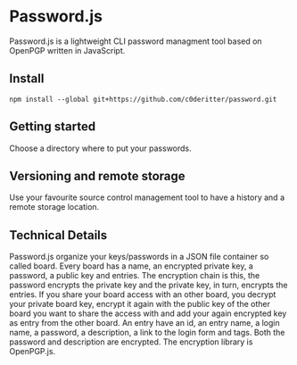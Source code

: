 # Password.js
Password.js is a lightweight CLI password managment tool based on OpenPGP written in JavaScript.

## Install
```
npm install --global git+https://github.com/c0deritter/password.git
```

## Getting started
Choose a directory where to put your passwords.

## Versioning and remote storage
Use your favourite source control management tool to have a history and a remote storage location.

## Technical Details

Password.js organize your keys/passwords in a JSON file container so called board. Every board has a name, an encrypted private key, a password, a public key and entries. The encryption chain is this, the password encrypts the private key and the private key, in turn, encrypts the entries.
If you share your board access with an other board, you decrypt your private board key, encrypt it again with the public key of the other board you want to share the access with and add your again encrypted key as entry from the other board.
An entry have an id, an entry name, a login name, a password, a description, a link to the login form and tags. Both the password and description are encrypted. The encryption library is OpenPGP.js.
